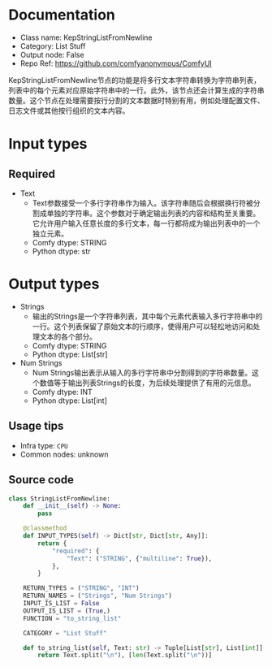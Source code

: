 
# Documentation
- Class name: KepStringListFromNewline
- Category: List Stuff
- Output node: False
- Repo Ref: https://github.com/comfyanonymous/ComfyUI

KepStringListFromNewline节点的功能是将多行文本字符串转换为字符串列表，列表中的每个元素对应原始字符串中的一行。此外，该节点还会计算生成的字符串数量。这个节点在处理需要按行分割的文本数据时特别有用，例如处理配置文件、日志文件或其他按行组织的文本内容。

# Input types
## Required
- Text
    - Text参数接受一个多行字符串作为输入。该字符串随后会根据换行符被分割成单独的字符串。这个参数对于确定输出列表的内容和结构至关重要。它允许用户输入任意长度的多行文本，每一行都将成为输出列表中的一个独立元素。
    - Comfy dtype: STRING
    - Python dtype: str

# Output types
- Strings
    - 输出的Strings是一个字符串列表，其中每个元素代表输入多行字符串中的一行。这个列表保留了原始文本的行顺序，使得用户可以轻松地访问和处理文本的各个部分。
    - Comfy dtype: STRING
    - Python dtype: List[str]
- Num Strings
    - Num Strings输出表示从输入的多行字符串中分割得到的字符串数量。这个数值等于输出列表Strings的长度，为后续处理提供了有用的元信息。
    - Comfy dtype: INT
    - Python dtype: List[int]


## Usage tips
- Infra type: `CPU`
- Common nodes: unknown


## Source code
```python
class StringListFromNewline:
    def __init__(self) -> None:
        pass

    @classmethod
    def INPUT_TYPES(self) -> Dict[str, Dict[str, Any]]:
        return {
            "required": {
                "Text": ("STRING", {"multiline": True}),
            },
        }

    RETURN_TYPES = ("STRING", "INT")
    RETURN_NAMES = ("Strings", "Num Strings")
    INPUT_IS_LIST = False
    OUTPUT_IS_LIST = (True,)
    FUNCTION = "to_string_list"

    CATEGORY = "List Stuff"

    def to_string_list(self, Text: str) -> Tuple[List[str], List[int]]:
        return Text.split("\n"), [len(Text.split("\n"))]

```
